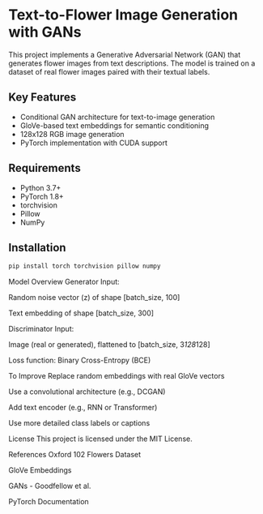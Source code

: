 # Text-to-Flower Image Generation with GANs

This project implements a Generative Adversarial Network (GAN) that generates flower images from text descriptions. The model is trained on a dataset of real flower images paired with their textual labels.

## Key Features
- Conditional GAN architecture for text-to-image generation
- GloVe-based text embeddings for semantic conditioning
- 128x128 RGB image generation
- PyTorch implementation with CUDA support

## Requirements
- Python 3.7+
- PyTorch 1.8+
- torchvision
- Pillow
- NumPy

## Installation
```bash
pip install torch torchvision pillow numpy
```

Model Overview
Generator Input:

Random noise vector (z) of shape [batch_size, 100]

Text embedding of shape [batch_size, 300]

Discriminator Input:

Image (real or generated), flattened to [batch_size, 3*128*128]

Loss function: Binary Cross-Entropy (BCE)

To Improve
Replace random embeddings with real GloVe vectors

Use a convolutional architecture (e.g., DCGAN)

Add text encoder (e.g., RNN or Transformer)

Use more detailed class labels or captions

License
This project is licensed under the MIT License.

References
Oxford 102 Flowers Dataset

GloVe Embeddings

GANs - Goodfellow et al.

PyTorch Documentation
